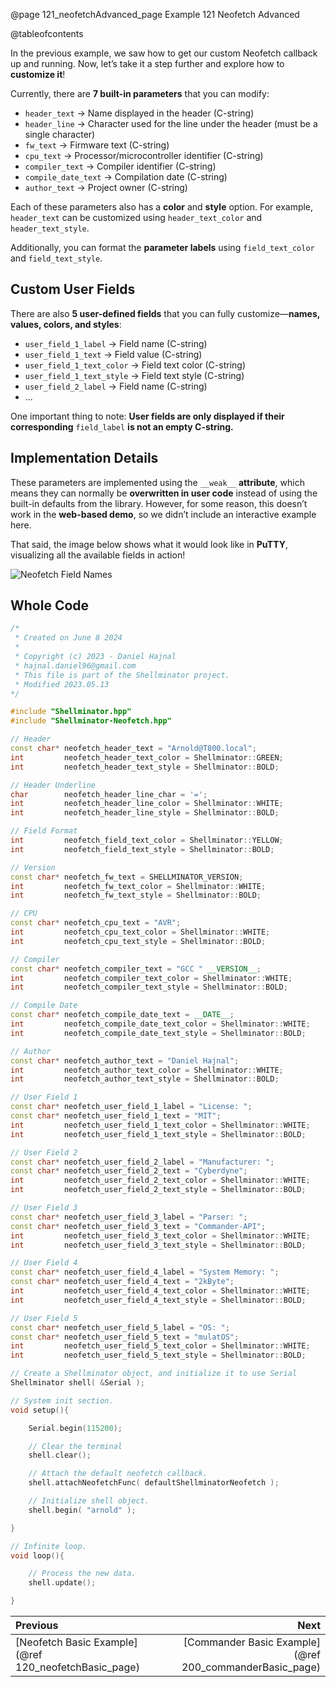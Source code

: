 @page 121_neofetchAdvanced_page Example 121 Neofetch Advanced

@tableofcontents

In the previous example, we saw how to get our custom Neofetch callback up and running. Now, let’s take it a step further and explore how to **customize it**!  

Currently, there are **7 built-in parameters** that you can modify:  

- `header_text` → Name displayed in the header (C-string)  
- `header_line` → Character used for the line under the header (must be a single character)  
- `fw_text` → Firmware text (C-string)  
- `cpu_text` → Processor/microcontroller identifier (C-string)  
- `compiler_text` → Compiler identifier (C-string)  
- `compile_date_text` → Compilation date (C-string)  
- `author_text` → Project owner (C-string)  

Each of these parameters also has a **color** and **style** option. For example, `header_text` can be customized using `header_text_color` and `header_text_style`.  

Additionally, you can format the **parameter labels** using `field_text_color` and `field_text_style`.  

## Custom User Fields  

There are also **5 user-defined fields** that you can fully customize—**names, values, colors, and styles**:  

- `user_field_1_label` → Field name (C-string)  
- `user_field_1_text` → Field value (C-string)  
- `user_field_1_text_color` → Field text color (C-string)  
- `user_field_1_text_style` → Field text style (C-string)  
- `user_field_2_label` → Field name (C-string)  
- ...  

One important thing to note: **User fields are only displayed if their corresponding** `field_label` **is not an empty C-string.**  

## Implementation Details  

These parameters are implemented using the `__weak__` **attribute**, which means they can normally be **overwritten in user code** instead of using the built-in defaults from the library. However, for some reason, this doesn’t work in the **web-based demo**, so we didn’t include an interactive example here.  

That said, the image below shows what it would look like in **PuTTY**, visualizing all the available fields in action!

![Neofetch Field Names](neofetch_fields.svg)

## Whole Code

```cpp
/*
 * Created on June 8 2024
 *
 * Copyright (c) 2023 - Daniel Hajnal
 * hajnal.daniel96@gmail.com
 * This file is part of the Shellminator project.
 * Modified 2023.05.13
*/

#include "Shellminator.hpp"
#include "Shellminator-Neofetch.hpp"

// Header
const char* neofetch_header_text = "Arnold@T800.local";
int         neofetch_header_text_color = Shellminator::GREEN;
int         neofetch_header_text_style = Shellminator::BOLD;

// Header Underline
char        neofetch_header_line_char = '=';
int         neofetch_header_line_color = Shellminator::WHITE;
int         neofetch_header_line_style = Shellminator::BOLD;

// Field Format
int         neofetch_field_text_color = Shellminator::YELLOW;
int         neofetch_field_text_style = Shellminator::BOLD;

// Version
const char* neofetch_fw_text = SHELLMINATOR_VERSION;
int         neofetch_fw_text_color = Shellminator::WHITE;
int         neofetch_fw_text_style = Shellminator::BOLD;

// CPU
const char* neofetch_cpu_text = "AVR";
int         neofetch_cpu_text_color = Shellminator::WHITE;
int         neofetch_cpu_text_style = Shellminator::BOLD;

// Compiler
const char* neofetch_compiler_text = "GCC " __VERSION__;
int         neofetch_compiler_text_color = Shellminator::WHITE;
int         neofetch_compiler_text_style = Shellminator::BOLD;

// Compile Date
const char* neofetch_compile_date_text = __DATE__;
int         neofetch_compile_date_text_color = Shellminator::WHITE;
int         neofetch_compile_date_text_style = Shellminator::BOLD;

// Author
const char* neofetch_author_text = "Daniel Hajnal";
int         neofetch_author_text_color = Shellminator::WHITE;
int         neofetch_author_text_style = Shellminator::BOLD;

// User Field 1
const char* neofetch_user_field_1_label = "License: ";
const char* neofetch_user_field_1_text = "MIT";
int         neofetch_user_field_1_text_color = Shellminator::WHITE;
int         neofetch_user_field_1_text_style = Shellminator::BOLD;

// User Field 2
const char* neofetch_user_field_2_label = "Manufacturer: ";
const char* neofetch_user_field_2_text = "Cyberdyne";
int         neofetch_user_field_2_text_color = Shellminator::WHITE;
int         neofetch_user_field_2_text_style = Shellminator::BOLD;

// User Field 3
const char* neofetch_user_field_3_label = "Parser: ";
const char* neofetch_user_field_3_text = "Commander-API";
int         neofetch_user_field_3_text_color = Shellminator::WHITE;
int         neofetch_user_field_3_text_style = Shellminator::BOLD;

// User Field 4
const char* neofetch_user_field_4_label = "System Memory: ";
const char* neofetch_user_field_4_text = "2kByte";
int         neofetch_user_field_4_text_color = Shellminator::WHITE;
int         neofetch_user_field_4_text_style = Shellminator::BOLD;

// User Field 5
const char* neofetch_user_field_5_label = "OS: ";
const char* neofetch_user_field_5_text = "mulatOS";
int         neofetch_user_field_5_text_color = Shellminator::WHITE;
int         neofetch_user_field_5_text_style = Shellminator::BOLD;

// Create a Shellminator object, and initialize it to use Serial
Shellminator shell( &Serial );

// System init section.
void setup(){

    Serial.begin(115200);

    // Clear the terminal
    shell.clear();

    // Attach the default neofetch callback.
    shell.attachNeofetchFunc( defaultShellminatorNeofetch );

    // Initialize shell object.
    shell.begin( "arnold" );

}

// Infinite loop.
void loop(){

    // Process the new data.
    shell.update();

}
```

<div class="section_buttons">
 
| Previous          |                         Next |
|:------------------|-----------------------------:|
|[Neofetch Basic Example](@ref 120_neofetchBasic_page) | [Commander Basic Example](@ref 200_commanderBasic_page) |
 
</div>